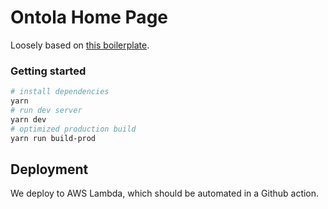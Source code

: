 # Ontola Home Page

Loosely based on [this boilerplate](https://github.com/ixartz/Next-js-Boilerplate).

### Getting started

```sh
# install dependencies
yarn
# run dev server
yarn dev
# optimized production build
yarn run build-prod
```

## Deployment

We deploy to AWS Lambda, which should be automated in a Github action.
